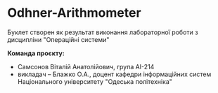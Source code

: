# Odhner-Arithmometer
Буклет створен як результат виконання лабораторної роботи з дисципліни "Операційні системи"

**Команда проєкту:**
+ Самсонов Віталій Анатолійович, група АІ-214
+ викладач – Блажко О.А., доцент кафедри інформаційних систем Національного
університету "Одеська політехніка"
